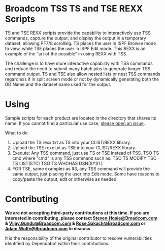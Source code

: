 # Broadcom TSS TS and TSE REXX Scripts
TS and TSE REXX scripts provide the capability to interactively use TSS commands, capture the output, and display the output in a temporary dataset, allowing PF7/8 scrolling. TS places the user in ISPF Browse mode to view, while TSE places the user in ISPF Edit mode. This REXX is an example of the “art of the possible” in using REXX with TSS. 

The challenge is to have more interactive capability with TSS commands and reduce the need to submit many batch jobs to generate longer TSS command output.  TS and TSE also allow nested lists or nest TSS commands regardless if in split screen mode or not by dynamically generating both the DD Name and the dataset name used for the output.   

# Using
Sample scripts for each product are located in the directory that shares its name. If you cannot find a particular use case, [please open an issue](https://github.com/BroadcomMFD/broadcom-product-scripts/issues/new).

What to do:   
1.	Upload the TS.rexx.txt as TS into your CLIST/REXX library.
2.	Upload the TSE.rexx.txt as TSE into your CLIST/REXX library.
3.	Execute: Any TSS command, just use TS or TSE instead of TSS.
    TSO TS cmd where "cmd" is any TSS command such as:
    TSO TS MODIFY
  	TSO TS LIST(STC)
  	TSO TS WHOHAS DSN(SYS1.)
5.  FOR TSE, same examples as #3, any TSS command will provide the same output, just placing the user into Edit mode.  Some have reasons to copy/paste the output, edit or otherwise as needed. 
  	
# Contributing
**We are not accepting third-party contributions at this time. If you are interested in contributing, please contact Steven.Hosie@Broadcom.com & Vijay.Gundu@Broadcom.com & Rose.Sakach@Broadcom.com or Adam.Wolfe@Broadcom.com to discuss.**

It is the responsibility of the original contributor to resolve vulnerabilities identified by Dependabot within their contributions.

